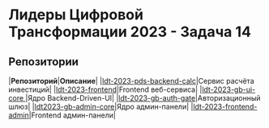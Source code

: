 # Лидеры Цифровой Трансформации 2023 - Задача 14
## Репозитории
|**Репозиторий**|**Описание**|
|[ldt-2023-pds-backend-calc](https://github.com/infantem-team-v2/ldt-2023-pds-backend-calc)|Сервис расчёта инвестиций|
|[ldt-2023-frontend](https://github.com/infantem-team-v2/ldt-2023-frontend)|Frontend веб-сервиса|
|[ldt-2023-gb-ui-core ](https://github.com/infantem-team-v2/ldt-2023-gb-ui-core)|Ядро Backend-Driven-UI|
|[ldt-2023-gb-auth-gate](https://github.com/infantem-team-v2/ldt-2023-gb-auth-gate)|Авторизационный шлюз|
|[ldt2023-gb-admin-core](https://github.com/infantem-team-v2/ldt2023-gb-admin-core)|Ядро админ-панели|
|[ldt-2023-frontend-admin](https://github.com/infantem-team-v2/ldt-2023-frontend-admin)|Frontend админ-панели|
